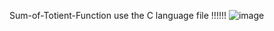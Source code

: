 Sum-of-Totient-Function
use the C language file !!!!!!
![image](https://github.com/user-attachments/assets/808fb3da-591f-4f2f-a633-306d0b068394)
